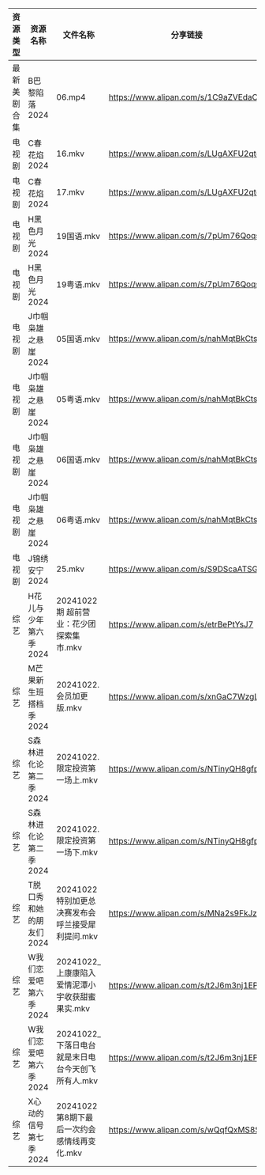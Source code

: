 | 资源类型   | 资源名称           | 文件名称                            | 分享链接                                 | 更新时间                |
| ------ | -------------- | ------------------------------- | ------------------------------------ | ------------------- |
| 最新美剧合集 | B巴黎陷落2024      | 06.mp4                          | https://www.alipan.com/s/1C9aZVEdaC2 | 2024-10-22 18:05:04 |
| 电视剧    | C春花焰2024       | 16.mkv                          | https://www.alipan.com/s/LUgAXFU2qtc | 2024-10-22 14:05:14 |
| 电视剧    | C春花焰2024       | 17.mkv                          | https://www.alipan.com/s/LUgAXFU2qtc | 2024-10-22 14:05:14 |
| 电视剧    | H黑色月光2024      | 19国语.mkv                        | https://www.alipan.com/s/7pUm76Qoqso | 2024-10-22 14:05:40 |
| 电视剧    | H黑色月光2024      | 19粤语.mkv                        | https://www.alipan.com/s/7pUm76Qoqso | 2024-10-22 14:05:39 |
| 电视剧    | J巾帼枭雄之悬崖2024   | 05国语.mkv                        | https://www.alipan.com/s/nahMqtBkCts | 2024-10-22 14:05:45 |
| 电视剧    | J巾帼枭雄之悬崖2024   | 05粤语.mkv                        | https://www.alipan.com/s/nahMqtBkCts | 2024-10-22 14:05:45 |
| 电视剧    | J巾帼枭雄之悬崖2024   | 06国语.mkv                        | https://www.alipan.com/s/nahMqtBkCts | 2024-10-22 14:05:45 |
| 电视剧    | J巾帼枭雄之悬崖2024   | 06粤语.mkv                        | https://www.alipan.com/s/nahMqtBkCts | 2024-10-22 14:05:45 |
| 电视剧    | J锦绣安宁2024      | 25.mkv                          | https://www.alipan.com/s/S9DScaATSGS | 2024-10-22 19:05:39 |
| 综艺     | H花儿与少年第六季2024  | 20241022 期 超前营业：花少团探索集市.mkv     | https://www.alipan.com/s/etrBePtYsJ7 | 2024-10-22 19:06:36 |
| 综艺     | M芒果新生班搭档季2024  | 20241022.会员加更版.mkv              | https://www.alipan.com/s/xnGaC7WzgLK | 2024-10-22 14:07:25 |
| 综艺     | S森林进化论第二季2024  | 20241022.限定投资第一场上.mkv           | https://www.alipan.com/s/NTinyQH8gfp | 2024-10-22 14:07:50 |
| 综艺     | S森林进化论第二季2024  | 20241022.限定投资第一场下.mkv           | https://www.alipan.com/s/NTinyQH8gfp | 2024-10-22 14:07:50 |
| 综艺     | T脱口秀和她的朋友们2024 | 20241022特别加更总决赛发布会呼兰接受犀利提问.mkv  | https://www.alipan.com/s/MNa2s9FkJzL | 2024-10-22 14:07:57 |
| 综艺     | W我们恋爱吧第六季2024  | 20241022_上康康陷入爱情泥潭小宇收获甜蜜果实.mkv  | https://www.alipan.com/s/t2J6m3nj1EP | 2024-10-22 14:08:03 |
| 综艺     | W我们恋爱吧第六季2024  | 20241022_下落日电台就是末日电台今天创飞所有人.mkv | https://www.alipan.com/s/t2J6m3nj1EP | 2024-10-22 14:08:03 |
| 综艺     | X心动的信号第七季2024  | 20241022第8期下最后一次约会感情线再变化.mkv    | https://www.alipan.com/s/wQqfQxMS8Sx | 2024-10-22 14:08:19 |
